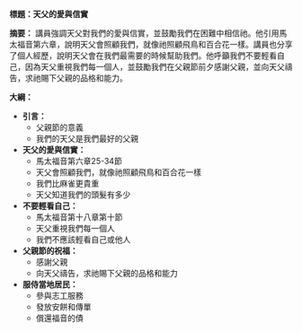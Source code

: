 **標題：天父的愛與信實**

**摘要：**
講員強調天父對我們的愛與信實，並鼓勵我們在困難中相信祂。他引用馬太福音第六章，說明天父會照顧我們，就像祂照顧飛鳥和百合花一樣。講員也分享了個人經歷，說明天父會在我們最需要的時候幫助我們。他呼籲我們不要輕看自己，因為天父重視我們每一個人，並鼓勵我們在父親節前夕感謝父親，並向天父禱告，求祂賜下父親的品格和能力。

**大綱：**

* **引言：**
    * 父親節的意義
    * 我們的天父是我們最好的父親
* **天父的愛與信實：**
    * 馬太福音第六章25-34節
    * 天父會照顧我們，就像祂照顧飛鳥和百合花一樣
    * 我們比麻雀更貴重
    * 天父知道我們的頭髮有多少
* **不要輕看自己：**
    * 馬太福音第十八章第十節
    * 天父重視我們每一個人
    * 我們不應該輕看自己或他人
* **父親節的祝福：**
    * 感謝父親
    * 向天父禱告，求祂賜下父親的品格和能力
* **服侍當地居民：**
    * 參與志工服務
    * 發放安餅和傳單
    * 償還福音的債